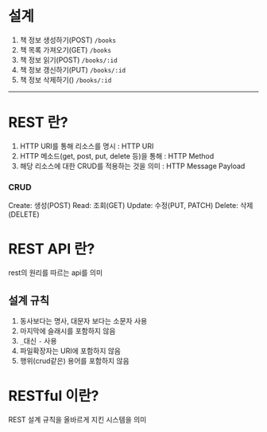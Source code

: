 # 설계

1. 책 정보 생성하기(POST)
   `/books`
2. 책 목록 가져오기(GET)
   `/books`
3. 책 정보 읽기(POST)
   `/books/:id`
4. 책 정보 갱신하기(PUT)
   `/books/:id`
5. 책 정보 삭제하기()
   `/books/:id`

---

# REST 란?

1. HTTP URI를 통해 리소스를 명시 : HTTP URI
2. HTTP 메소드(get, post, put, delete 등)을 통해 : HTTP Method
3. 해당 리소스에 대한 CRUD를 적용하는 것을 의미 : HTTP Message Payload

### CRUD

Create: 생성(POST)
Read: 조회(GET)
Update: 수정(PUT, PATCH)
Delete: 삭제(DELETE)

# REST API 란?

rest의 원리를 따르는 api를 의미

## 설계 규칙

1. 동사보다는 명사, 대문자 보다는 소문자 사용
2. 마지막에 슬래시를 포함하지 않음
3. `_`대신 `-` 사용
4. 파일확장자는 URI에 포함하지 않음
5. 행위(crud같은) 용어를 포함하지 않음

# RESTful 이란?

REST 설계 규칙을 올바르게 지킨 시스템을 의미
